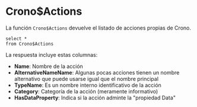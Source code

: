 
# Crono$Actions


La función `Crono$Actions` devuelve el listado de acciones propias de Crono.

```
select *
from Crono$Actions
```

La respuesta incluye estas columnas:

- **Name**: Nombre de la acción
- **AlternativeNameName**: Algunas pocas acciones tienen un nombre alternativo que puede usarse igual que el nombre principal
- **TypeName**: Es un nombre interno identificativo de la acción
- **Category**: Categoría de la acción (meramente informativo)
- **HasDataProperty**: Indica si la acción adminte la "propiedad Data"



